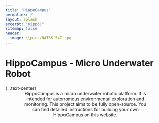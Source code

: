 ```yaml
---
title: "HippoCampus"
permalink: /
layout: splash
excerpt: "HippoC"
sitemap: false
header:
  image: \\pics/NATSK_547.jpg
---
```

<h1>HippoCampus - Micro Underwater Robot</h1>
{: .text-center}

<div style="margin-left:10%; margin-right:10%; text-align: center">
HippoCampus is a micro underwater robotic platform. It is intended for autonomous environmental exploration and monitoring. This project aims to be fully open-source. You can find detailed instructions for building your own HippoCampus on this website.
</div>
